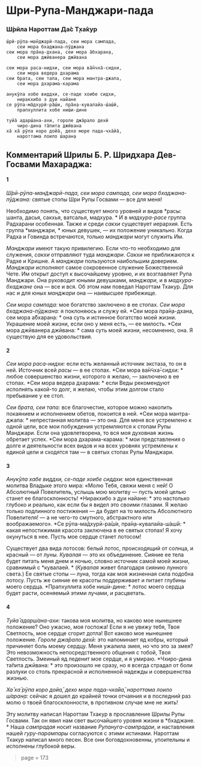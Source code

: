 # Шри-Рупа-Манджари-пада

### Ш́рӣла Нароттам Да̄с Т̣ха̄кур

    ш́рӣ-рӯпа-ман̃джарӣ-пада, сеи мора сампада,
        сеи мора бхаджана-пӯджана
    сеи мора пра̄н̣а-дхана, сеи мора а̄бхаран̣а,
        сеи мора джӣванера джӣвана

    сеи мора раса-нидхи, сеи мора ва̄н̃чха̄-сидхи,
        сеи мора ведера дхарама
    сеи брата, сеи тапа, сеи мора мантра-джапа,
        сеи мора дхарама-карама

    анукӯла хобе виддхи, се-паде хоибе сидхи,
        ниракхибо э дуи найане
    се рӯпа-ма̄дхурӣ-ра̄ш́и, пра̄н̣а-кувалайа-ш́аш́ӣ,
        прапхуллита хобе ниш́и-дине

    туйа̄ адарш́ана-ахи, гороле джа̄рало дехӣ
        чиро-дина та̄пита джӣвана
    ха̄ ха̄ рӯпа коро дойа̄, дехо море пада-чха̄йа̄,
        нароттама лоило ш́аран̣а

## Комментарий Шрилы Б. Р. Шридхара Дев-Госвами Махараджа:

#### 1

*Ш́рӣ-рӯпа-ман̃джарӣ-пада, сеи мора сампада, сеи мора бхаджана-пӯджана:* святые стопы Шри Рупы Госвами — все для меня!

Необходимо понять, что существует много уровней и видов *расы: шанта, дасья, сакхья, ватсалья, мадхура. * И в *мадхура-расе* группа Радхарани особенная. Также и среди *сакхи* существует иерархия. Есть группа *манджари, * юных девушек, — их положение уникально. Когда Радха и Говинда встречаются, только *манджари* могут служить Им.

*Манджари* имеют такую привилегию. Если что-то необходимо для служения, *сакхи* отправляют туда *манджари*. *Сакхи* не приближаются к Радхе и Кришне. А *манджари* пользуются наибольшим доверием. *Манджари* исполняют самое сокровенное служение Божественной Чете. Им открыт доступ к высочайшему уровню, и их возглавляет Рупа Манджари. Она руководит юными девушками, *манджари*, и в *мадхура-бхаджане* она — все и вся. Об этом нам поведал Нароттам Тхакур. Для нас и для юных *манджари* она — наивысшее прибежище.

*Сеи мора сампада:* мое богатство заключено в ее стопах. *Сеи мора бхаджана-пӯджана:* я поклоняюсь и служу ей. *Сеи мора пра̄н̣а-дхана, сеи мора а̄бхаран̣а: * она суть и истинное богатство моей жизни. Украшение моей жизни, если оно у меня есть, — ее милость. *Сеи мора джӣванера джӣвана: * сама суть моей жизни, несомненно, она. Я существую для ее удовольствия.

#### 2

*Сеи мора раса-нидхи:* если есть желанный источник экстаза, то он в ней. Источник всей *расы* — в ее стопах. *Сеи мора ва̄н̃чха̄-сидхи: * любое совершенство жизни, которого я желаю, — заключено в ее стопах. *Сеи мора ведера дхарама: * если Веды рекомендуют исполнять какой-то долг, я желаю, чтобы этим долгом стало пребывание у ее стоп.

*Сеи брата, сеи тапа:* все благочестие, которое можно накопить покаянием и исполнением обетов, покоится в ней. *Сеи мора мантра-джапа: * непрестанная молитва — это она. Для меня все устремлено к одной цели, все мои побуждения устремляются к стопам Рупы Манджари. Если она удовлетворена, то вся моя духовная жизнь обретает успех. *Сеи мора дхарама-карама: * мои представления о долге и деятельности всех видов и на всех уровнях устремлены к единой цели и сходятся там — в святых стопах Рупы Манджари.

#### 3

*Анукӯла хабе виддхи, се-паде хоибе сиддхи:* моя единственная молитва Владыке этого мира: «Молю Тебя, свяжи меня с ней! О Абсолютный Повелитель, услышь мою молитву — пусть моей целью станет ее благосклонность! *Ниракхибо э дуи найане: * это настолько глубоко и реально, как если бы я видел это своими глазами. Я желаю только подлинного постижения — да будет на то милость Абсолютного Повелителя! — а не чего-то смутного, абстрактного или воображаемого». *Се рӯпа-ма̄дхурӣ-ра̄ш́и, пра̄н̣а-кувалайа-ш́аш́ӣ: * какая непостижимая красота заключена в ее святых стопах! Я хочу окунуться в нее. Пусть мое сердце станет лотосом!

Существует два вида лотосов: белый лотос, происходящий от солнца, и красный — от луны. *Кувалая* — это их объединение. Сияние ее тела будет питать меня днем и ночью, словно источник самой моей жизни, сравнимый с *кувалаей. * (*Кувалая* живет благодаря сиянию лунного света.) Ее святые стопы — луна, тогда как моя жизненная сила подобна лотосу. Пусть же сияние ее красоты поддерживает и питает глубины моего сердца. *Прапхуллита хобе ниш́и-дине: * лотос моего сердца будет расти, осеняемый этими лучами, и расцветать.

#### 4

*Туйа̄ адарш́ана-ахи:* такова моя молитва, но каково мое нынешнее положение? Оно ужасно, моя госпожа! Если я не увижу тебя, Твоя Светлость, мое сердце сгорит дотла! Вот каково мое нынешнее положение. *Гороле джа̄рало дехӣ:* это напоминает яд кобры, который причиняет боль моему сердцу. Меня ужалила змея, но что это за змея? Это невозможность непосредственного общения с тобой, Твоя Светлость. Змеиный яд леденит мое сердце, и я умираю. *Чхиро-дина та̄пита джӣвана: * это произошло не сразу, но я всегда страдал от боли разлуки со столь прекрасной и исполненной надежды и совершенства жизнью.

*Ха̄ ха̄ рӯпа коро дойа̄, дехо море пада-чха̄йа̄, нароттама лоило ш́аран̣а:* сейчас я дошел до крайней точки отчаяния и в последний раз молю о твоей благосклонности, в противном случае мне не жить!

Эту молитву написал Нароттам Тхакур в прославление Шрилы Рупы Госвами. Так он явил нам свет высочайшего уровня жизни в *бхаджане. * Наша *сампрадая* носит название *Рупануга-сампрадаи*, и наставления нашей *гуру-парампары* согласуются с этими истинами. Нароттам Тхакур написал много песен. Все они боговдохновенны, упоительны и исполнены глубокой веры.


> page = 173